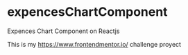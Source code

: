 # expencesChartComponent
Expences Chart Component on Reactjs

This is my https://www.frontendmentor.io/ challenge proyect
